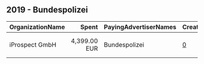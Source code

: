 ## 2019 - Bundespolizei 
|OrganizationName|Spent|PayingAdvertiserNames|CreativeUrls|Impressions|Genders|AgeBrackets|CountryCodes|BillingAddresses|CandidateBallotInformation|
|:---|---:|:---|:---|---:|:---|:---|:---|:---|:---|
|iProspect GmbH|4,399.00 EUR|Bundespolizei|[0](https://www.snap.com/political-ads/asset/65c2087c7a0985bb7a6a8c9be5249caf96e818bc35cfd40499b5d271dd9968d8?mediaType=mp4)|2,993,890||16-25|germany|"Speicherstraße 53,Frankfurt am Main,60327,DE"||
